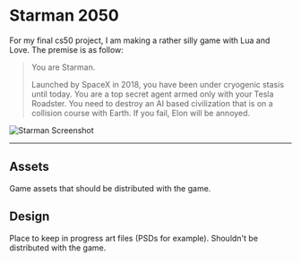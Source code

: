 # Starman 2050

For my final cs50 project, I am making a rather silly game with Lua and Love. The premise is as follow:

> You are Starman. 
>
> Launched by SpaceX in 2018, you have been under cryogenic stasis until today. You are a top secret agent armed only with your Tesla Roadster. You need to destroy an AI based civilization that is on a collision course with Earth. If you fail, Elon will be annoyed.
>

![Starman Screenshot](starman.png)

---

## Assets

Game assets that should be distributed with the game.

## Design

Place to keep in progress art files (PSDs for example). Shouldn't be distributed with the game.
